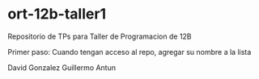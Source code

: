 # ort-12b-taller1
Repositorio de TPs para Taller de Programacion de 12B

Primer paso:
Cuando tengan acceso al repo, agregar su nombre a la lista

David Gonzalez
Guillermo Antun

